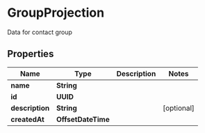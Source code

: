 

# GroupProjection

Data for contact group

## Properties

| Name | Type | Description | Notes |
|------------ | ------------- | ------------- | -------------|
|**name** | **String** |  |  |
|**id** | **UUID** |  |  |
|**description** | **String** |  |  [optional] |
|**createdAt** | **OffsetDateTime** |  |  |



